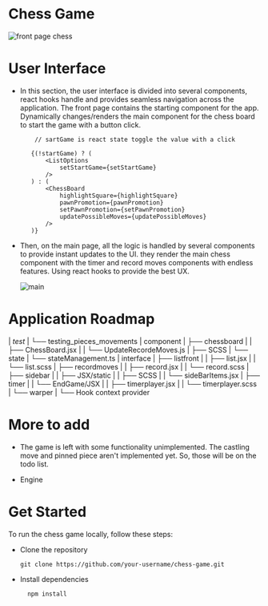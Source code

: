 
# Chess Game

  ![front page chess](https://github.com/gani1000/ChessGame/assets/107857762/63011f0d-0a1d-4d08-8c35-b43aef5b4d26)
     
# User Interface

   - In this section, the user interface is divided into several components, react hooks handle and provides seamless navigation 
       across the application. The front page contains the starting component for the app. Dynamically changes/renders the main component
       for the chess board to start the game with a button click.

             // sartGame is react state toggle the value with a click
     
            {(!startGame) ? (
                <ListOptions 
                    setStartGame={setStartGame}
                />
            ) : (
                <ChessBoard 
                    highlightSquare={highlightSquare}
                    pawnPromotion={pawnPromotion}
                    setPawnPromotion={setPawnPromotion}
                    updatePossibleMoves={updatePossibleMoves}
                />
            )}

- Then, on the main page, all the logic is handled by several components to provide instant updates to the UI.
    they render the main chess component with the timer and record moves components with endless features. Using react hooks
    to provide the best UX.
    
    ![main](https://github.com/gani1000/ChessGame/assets/107857762/79860080-c2c5-4be5-a755-d4816456773d)
  

# Application Roadmap

 | _test_
|     └── testing_pieces_movements
|  component
|     ├── chessboard
|     |    ├── ChessBoard.jsx
|     |    └── UpdateRecordeMoves.js
|     ├── SCSS
|     └── state
|          └── stateManagement.ts
|  interface
|     ├── listfront
|     |    ├── list.jsx
|     |    └── list.scss
|     ├── recordmoves
|     |    ├── record.jsx
|     |    └── record.scss
|     ├── sidebar
|     |    ├── JSX/static
|     |    ├── SCSS
|     |    └── sideBarItems.jsx
|     ├── timer
|     |    └── EndGame/JSX
|     |         ├── timerplayer.jsx
|     |         └── timerplayer.scss
|     └── warper
|          └── Hook context provider


# More to add

- The game is left with some functionality unimplemented. The castling move and pinned piece aren't implemented yet.
    So, those will be on the todo list.

- Engine

# Get Started

To run the chess game locally, follow these steps:

* Clone the repository 

      git clone https://github.com/your-username/chess-game.git
  
* Install dependencies

        npm install
